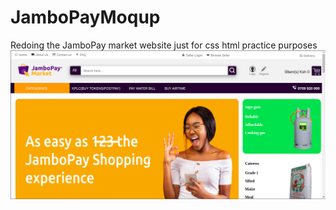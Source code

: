# JamboPayMoqup
Redoing the JamboPay market website just for css html practice purposes
<img src="img/overview.png">
